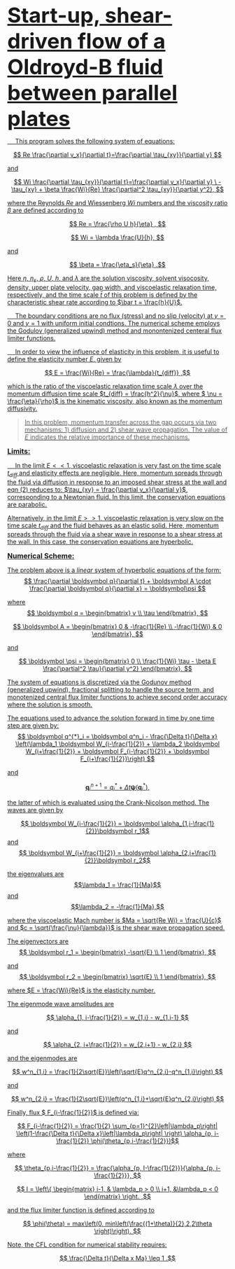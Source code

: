 <font size = 8>**<u> Start-up, shear-driven flow of a Oldroyd-B fluid between parallel plates**<u></font>

&emsp; This program solves the following system of equations:

$$ Re \frac{\partial v_x}{\partial t}=\frac{\partial \tau_{xy}}{\partial y} $$

and

$$ Wi \frac{\partial \tau_{xy}}{\partial t}=\frac{\partial v_x}{\partial y} \
        - \tau_{xy} + \beta \frac{Wi}{Re} \frac{\partial^2 \tau_{xy}}{\partial y^2}, $$

where the Reynolds $Re$ and Wiessenberg $Wi$ numbers and the viscosity ratio $\beta$ are defined according to

$$ Re = \frac{\rho U h}{\eta} , $$

$$ Wi = \lambda \frac{U}{h}, $$

and

$$ \beta = \frac{\eta_s}{\eta} .$$

Here $\eta$, $\eta_s$, $\rho$, $U$, $h$, and $\lambda$ are the solution viscosity, solvent visocosity, density, upper plate velocity, gap width, and viscoelastic relaxation time, respectively, and the time scale $\bar t$ of this problem is defined by the characteristic shear rate according to $\bar t = \frac{h}{U}$.

&emsp; The boundary conditions are no flux (stress) and no slip (velocity) at $y = 0$ and $y = 1$ with uniform initial condtions. The numerical scheme employs the Godulov (generalized upwind) method and monontenized centeral flux limiter functions.

&emsp; In order to view the influence of elasticity in this problem, it is useful to define the elasticity number $E$, given by

$$ E = \frac{Wi}{Re} = \frac{\lambda}{t_{diff}} ,$$
    
which is the ratio of the viscoelastic relaxation time scale $\lambda$ over the momentum diffusion time scale $t_{diff} = \frac{h^2}{\nu}$, where $ \nu = \frac{\eta}{\rho}$ is the kinematic viscosity, also known as the momentum diffusivity. 

> In this problem, momentum transfer across the gap occurs via two mechanisms: 1) diffusion and 2) shear wave propagation. The value of $E$ indicates the relative importance of these mechanisms.
    
<font size = 3>**<u> Limits:**<u></font>

&emsp; In the limit $E<<1$, viscoelastic relaxation is very fast on the time scale $t_{diff}$ and elasticity effects are negligible. Here, momentum spreads through the fluid via diffusion in response to an imposed shear stress at the wall and eqn (2) reduces to: $\tau_{xy} = \frac{\partial v_x}{\partial y}$, corresponding to a Newtonian fluid. In this limit, the conservation equations are parabolic.
    
Alternatively, in the limit $E >> 1$, viscoelastic relaxation is very slow on the time scale $t_{diff}$ and the fluid behaves as an elastic solid. Here, momentum spreads through the fluid via a shear wave in response to a shear stress at the wall. In this case, the conservation equations are hyperbolic.

<font size = 3>**<u> Numerical Scheme:**<u></font>

The problem above is a *linear* system of hyperbolic equations of the form:
$$ \frac{\partial \boldsymbol q}{\partial t} + \boldsymbol A \cdot \frac{\partial \boldsymbol q}{\partial x} =  \boldsymbol\psi $$ 

where 
$$ \boldsymbol q = \begin{bmatrix} v 
                                \\ \tau 
                                \end{bmatrix}, $$

$$ \boldsymbol A = \begin{bmatrix} 0 & -\frac{1}{Re} 
                                \\ -\frac{1}{Wi} & 0 
                                \end{bmatrix}, $$

and

$$ \boldsymbol \psi = \begin{bmatrix} 0
                                \\ \frac{1}{Wi} \tau - \beta E \frac{\partial^2 \tau}{\partial y^2} 
                                \end{bmatrix}. $$

The system of equations is discretized via the Godunov method (generalized upwind), fractional splitting to handle the source term, and monotenized central flux limiter functions to achieve second order accuracy where the solution is smooth.

The equations used to advance the solution forward in time by one time step are given by:
$$ \boldsymbol q^{*}_i = \boldsymbol q^n_i - \frac{\Delta t}{\Delta x} \left(\lambda_1 \boldsymbol W_{i-\frac{1}{2}} 
                                + \lambda_2 \boldsymbol W_{i+\frac{1}{2}}
                                + \boldsymbol F_{i-\frac{1}{2}}
                                + \boldsymbol F_{i+\frac{1}{2}}\right) $$
                                
and

$$ \boldsymbol q^{n+1}_i = q^{*}_i + \Delta t \boldsymbol \psi \left(\boldsymbol q^{*}_i\right), $$

the latter of which is evaluated using the Crank-Nicolson method. 
The waves are given by 

$$ \boldsymbol W_{i-\frac{1}{2}} = \boldsymbol \alpha_{1,i-\frac{1}{2}}\boldsymbol r_1$$
and
$$ \boldsymbol W_{i+\frac{1}{2}} = \boldsymbol \alpha_{2,i+\frac{1}{2}}\boldsymbol r_2$$ 

the eigenvalues  are
$$\lambda_1  = \frac{1}{Ma}$$
and
$$\lambda_2 = -\frac{1}{Ma},$$

where the viscoelastic Mach number is $Ma = \sqrt{Re Wi} = \frac{U}{c}$  and $c = \sqrt{\frac{\nu}{\lambda}}$ is the shear wave propagation speed.

The eigenvectors are
$$ \boldsymbol r_1 = \begin{bmatrix} -\sqrt{E}
                                \\ 1 
                                \end{bmatrix}, $$
                                
and
$$ \boldsymbol r_2 = \begin{bmatrix} \sqrt{E} 
                                \\ 1 
                                \end{bmatrix}, $$

where $E = \frac{Wi}{Re}$ is the elasticity number.

The eigenmode wave amplitudes are

$$ \alpha_{1, i-\frac{1}{2}} = w_{1,i} - w_{1,i-1} $$

and

$$ \alpha_{2, i+\frac{1}{2}} = w_{2,i+1} - w_{2,i} $$

and the eigenmodes are

$$ w^n_{1,i} = \frac{1}{2\sqrt{E}}\left(\sqrt{E}q^n_{2,i}-q^n_{1,i}\right) $$

and

$$ w^n_{2,i} = \frac{1}{2\sqrt{E}}\left(q^n_{1,i}+\sqrt{E}q^n_{2,i}\right) $$

Finally, flux $ F_{i-\frac{1}{2}}$ is defined via:

$$ F_{i-\frac{1}{2}} = \frac{1}{2} \sum_{p=1}^{2}\left|\lambda_p\right| \left(1-\frac{\Delta t}{\Delta x}\left|\lambda_p\right| \right) \alpha_{p, i-\frac{1}{2}} \phi(\theta_{p,i-\frac{1}{2}})$$

where

$$ \theta_{p,i-\frac{1}{2}} = \frac{\alpha_{p, I-\frac{1}{2}}}{\alpha_{p, i-\frac{1}{2}}}, $$

$$ I = \left\{ \begin{matrix} i-1, & \lambda_p > 0 
                                \\  i+1, &\lambda_p < 0  
                                \end{matrix} \right. ,$$
                                
and the flux limiter function is defined according to

$$ \phi(\theta) = max\left(0, min\left(\frac{(1+\theta)}{2},2,2\theta \right)\right). $$
                                
Note, the CFL condition for numerical stability requires:

$$ \frac{\Delta t}{\Delta x Ma} \leq 1 .$$
